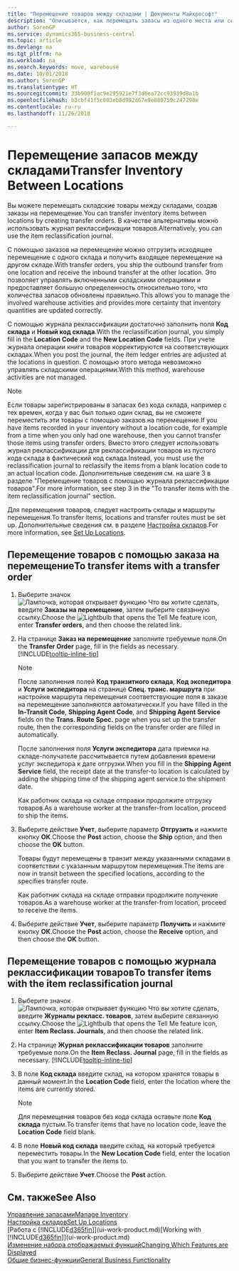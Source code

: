 ```yaml
---
title: "Перемещение товаров между складами | Документы Майкрософт"
description: "Описывается, как перемещать запасы из одного места или склада в другое место или склад с помощью журнала реклассификации или заказов на перемещение."
author: SorenGP
ms.service: dynamics365-business-central
ms.topic: article
ms.devlang: na
ms.tgt_pltfrm: na
ms.workload: na
ms.search.keywords: move, warehouse
ms.date: 10/01/2018
ms.author: SorenGP
ms.translationtype: HT
ms.sourcegitcommit: 33b900f1ac9e295921e7f3d6ea72cc93939d8a1b
ms.openlocfilehash: b3cbf41f5c803eb8d992d67e9e880759c247298e
ms.contentlocale: ru-ru
ms.lasthandoff: 11/26/2018

---
```

# <a name="transfer-inventory-between-locations"></a><span data-ttu-id="aec49-103">Перемещение запасов между складами</span><span class="sxs-lookup"><span data-stu-id="aec49-103">Transfer Inventory Between Locations</span></span>
<span data-ttu-id="aec49-104">Вы можете перемещать складские товары между складами, создав заказы на перемещение.</span><span class="sxs-lookup"><span data-stu-id="aec49-104">You can transfer inventory items between locations by creating transfer orders.</span></span> <span data-ttu-id="aec49-105">В качестве альтернативы можно использовать журнал реклассификации товаров.</span><span class="sxs-lookup"><span data-stu-id="aec49-105">Alternatively, you can use the item reclassification journal.</span></span>

<span data-ttu-id="aec49-106">С помощью заказов на перемещение можно отгрузить исходящее перемещение с одного склада и получить входящее перемещение на другом складе.</span><span class="sxs-lookup"><span data-stu-id="aec49-106">With transfer orders, you ship the outbound transfer from one location and receive the inbound transfer at the other location.</span></span> <span data-ttu-id="aec49-107">Это позволяет управлять включенными складскими операциями и предоставляет большую определенность относительно того, что количества запасов обновлены правильно.</span><span class="sxs-lookup"><span data-stu-id="aec49-107">This allows you to manage the involved warehouse activities and provides more certainty that inventory quantities are updated correctly.</span></span>

<span data-ttu-id="aec49-108">С помощью журнала реклассификации достаточно заполнить поля **Код склада** и **Новый код склада**.</span><span class="sxs-lookup"><span data-stu-id="aec49-108">With the reclassification journal, you simply fill in the **Location Code** and the **New Location Code** fields.</span></span> <span data-ttu-id="aec49-109">При учете журнала операции книги товаров корректируются на соответствующих складах.</span><span class="sxs-lookup"><span data-stu-id="aec49-109">When you post the journal, the item ledger entries are adjusted at the locations in question.</span></span> <span data-ttu-id="aec49-110">С помощью этого метода невозможно управлять складскими операциями.</span><span class="sxs-lookup"><span data-stu-id="aec49-110">With this method, warehouse activities are not managed.</span></span>

> [!NOTE]  
>   <span data-ttu-id="aec49-111">Если товары зарегистрированы в запасах без кода склада, например с тех времен, когда у вас был только один склад, вы не сможете переместить эти товары с помощью заказов на перемещение.</span><span class="sxs-lookup"><span data-stu-id="aec49-111">If you have items recorded in your inventory without a location code, for example from a time when you only had one warehouse, then you cannot transfer those items using transfer orders.</span></span> <span data-ttu-id="aec49-112">Вместо этого следует использовать журнал реклассификации для реклассификации товаров из пустого кода склада в фактический код склада.</span><span class="sxs-lookup"><span data-stu-id="aec49-112">Instead, you must use the reclassification journal to reclassify the items from a blank location code to an actual location code.</span></span>  <span data-ttu-id="aec49-113">Дополнительные сведения см. на шаге 3 в разделе "Перемещение товаров с помощью журнала реклассификации товаров".</span><span class="sxs-lookup"><span data-stu-id="aec49-113">For more information, see step 3 in the "To transfer items with the item reclassification journal" section.</span></span>

<span data-ttu-id="aec49-114">Для перемещения товаров, следует настроить склады и маршруты перемещения.</span><span class="sxs-lookup"><span data-stu-id="aec49-114">To transfer items, locations and transfer routes must be set up.</span></span> <span data-ttu-id="aec49-115">Дополнительные сведения см. в разделе [Настройка складов](inventory-how-setup-locations.md).</span><span class="sxs-lookup"><span data-stu-id="aec49-115">For more information, see [Set Up Locations](inventory-how-setup-locations.md).</span></span>

## <a name="to-transfer-items-with-a-transfer-order"></a><span data-ttu-id="aec49-116">Перемещение товаров с помощью заказа на перемещение</span><span class="sxs-lookup"><span data-stu-id="aec49-116">To transfer items with a transfer order</span></span>
1. <span data-ttu-id="aec49-117">Выберите значок ![Лампочка, которая открывает функцию Что вы хотите сделать](media/ui-search/search_small.png "Что вы хотите сделать"), введите **Заказы на перемещение**, затем выберите связанную ссылку.</span><span class="sxs-lookup"><span data-stu-id="aec49-117">Choose the ![Lightbulb that opens the Tell Me feature](media/ui-search/search_small.png "Tell me what you want to do") icon, enter **Transfer orders**, and then choose the related link.</span></span>
2. <span data-ttu-id="aec49-118">На странице **Заказ на перемещение** заполните требуемые поля.</span><span class="sxs-lookup"><span data-stu-id="aec49-118">On the **Transfer Order** page, fill in the fields as necessary.</span></span> [!INCLUDE[tooltip-inline-tip](includes/tooltip-inline-tip_md.md)]

    > [!NOTE]  
    >   <span data-ttu-id="aec49-119">После заполнения полей **Код транзитного склада**, **Код экспедитора** и **Услуги экспедитора** на странице **Спец. транс. маршрута** при настройке маршрута перемещения соответствующие поля в заказе на перемещение заполняются автоматически.</span><span class="sxs-lookup"><span data-stu-id="aec49-119">If you have filled in the **In-Transit Code**, **Shipping Agent Code**, and **Shipping Agent Service** fields on the **Trans. Route Spec.** page when you set up the transfer route, then the corresponding fields on the transfer order are filled in automatically.</span></span>

    <span data-ttu-id="aec49-120">После заполнения поля **Услуги экспедитора** дата приемки на складе-получателе рассчитывается путем добавления времени услуг экспедитора к дате отгрузки.</span><span class="sxs-lookup"><span data-stu-id="aec49-120">When you fill in the **Shipping Agent Service** field, the receipt date at the transfer-to location is calculated by adding the shipping time of the shipping agent service to the shipment date.</span></span>

    <span data-ttu-id="aec49-121">Как работник склада на складе отправки продолжите отгрузку товаров.</span><span class="sxs-lookup"><span data-stu-id="aec49-121">As a warehouse worker at the transfer-from location, proceed to ship the items.</span></span>
3. <span data-ttu-id="aec49-122">Выберите действие **Учет**, выберите параметр **Отгрузить** и нажмите кнопку **ОК**.</span><span class="sxs-lookup"><span data-stu-id="aec49-122">Choose the **Post** action, choose the **Ship** option, and then choose the **OK** button.</span></span>

    <span data-ttu-id="aec49-123">Товары будут перемещены в транзит между указанными складами в соответствии с указанным маршрутом перемещения.</span><span class="sxs-lookup"><span data-stu-id="aec49-123">The items are now in transit between the specified locations, according to the specifies transfer route.</span></span>

    <span data-ttu-id="aec49-124">Как работник склада на складе отправки продолжите получение товаров.</span><span class="sxs-lookup"><span data-stu-id="aec49-124">As a warehouse worker at the transfer-from location, proceed to receive the items.</span></span>
4. <span data-ttu-id="aec49-125">Выберите действие **Учет**, выберите параметр **Получить** и нажмите кнопку **ОК**.</span><span class="sxs-lookup"><span data-stu-id="aec49-125">Choose the **Post** action, choose the **Receive** option, and then choose the **OK** button.</span></span>

## <a name="to-transfer-items-with-the-item-reclassification-journal"></a><span data-ttu-id="aec49-126">Перемещение товаров с помощью журнала реклассификации товаров</span><span class="sxs-lookup"><span data-stu-id="aec49-126">To transfer items with the item reclassification journal</span></span>
1. <span data-ttu-id="aec49-127">Выберите значок ![Лампочка, которая открывает функцию Что вы хотите сделать](media/ui-search/search_small.png "Что вы хотите сделать"), введите **Журналы рекласс. товаров**, затем выберите связанную ссылку.</span><span class="sxs-lookup"><span data-stu-id="aec49-127">Choose the ![Lightbulb that opens the Tell Me feature](media/ui-search/search_small.png "Tell me what you want to do") icon, enter **Item Reclass. Journals**, and then choose the related link.</span></span>
2. <span data-ttu-id="aec49-128">На странице **Журнал реклассификации товаров** заполните требуемые поля.</span><span class="sxs-lookup"><span data-stu-id="aec49-128">On the **Item Reclass. Journal** page, fill in the fields as necessary.</span></span> [!INCLUDE[tooltip-inline-tip](includes/tooltip-inline-tip_md.md)]
3. <span data-ttu-id="aec49-129">В поле **Код склада** введите склад, на котором хранятся товары в данный момент.</span><span class="sxs-lookup"><span data-stu-id="aec49-129">In the **Location Code** field, enter the location where the items are currently stored.</span></span>

    > [!NOTE]  
    >   <span data-ttu-id="aec49-130">Для перемещения товаров без кода склада оставьте поле **Код склада** пустым.</span><span class="sxs-lookup"><span data-stu-id="aec49-130">To transfer items that have no location code, leave the **Location Code** field blank.</span></span>
4. <span data-ttu-id="aec49-131">В поле **Новый код склада** введите склад, на который требуется переместить товары.</span><span class="sxs-lookup"><span data-stu-id="aec49-131">In the **New Location Code** field, enter the location that you want to transfer the items to.</span></span>
5. <span data-ttu-id="aec49-132">Выберите действие **Учет**.</span><span class="sxs-lookup"><span data-stu-id="aec49-132">Choose the **Post** action.</span></span>

## <a name="see-also"></a><span data-ttu-id="aec49-133">См. также</span><span class="sxs-lookup"><span data-stu-id="aec49-133">See Also</span></span>
[<span data-ttu-id="aec49-134">Управление запасами</span><span class="sxs-lookup"><span data-stu-id="aec49-134">Manage Inventory</span></span>](inventory-manage-inventory.md)  
[<span data-ttu-id="aec49-135">Настройка складов</span><span class="sxs-lookup"><span data-stu-id="aec49-135">Set Up Locations</span></span>](inventory-how-setup-locations.md)  
<span data-ttu-id="aec49-136">[Работа с [!INCLUDE[d365fin](includes/d365fin_md.md)]](ui-work-product.md)</span><span class="sxs-lookup"><span data-stu-id="aec49-136">[Working with [!INCLUDE[d365fin](includes/d365fin_md.md)]](ui-work-product.md)</span></span>  
[<span data-ttu-id="aec49-137">Изменение набора отображаемых функций</span><span class="sxs-lookup"><span data-stu-id="aec49-137">Changing Which Features are Displayed</span></span>](ui-experiences.md)  
[<span data-ttu-id="aec49-138">Общие бизнес-функции</span><span class="sxs-lookup"><span data-stu-id="aec49-138">General Business Functionality</span></span>](ui-across-business-areas.md)

